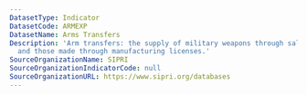 ```yaml
---
DatasetType: Indicator
DatasetCode: ARMEXP
DatasetName: Arms Transfers
Description: 'Arm transfers: the supply of military weapons through sales, aid, gifts,
  and those made through manufacturing licenses.'
SourceOrganizationName: SIPRI
SourceOrganizationIndicatorCode: null
SourceOrganizationURL: https://www.sipri.org/databases
---
```



